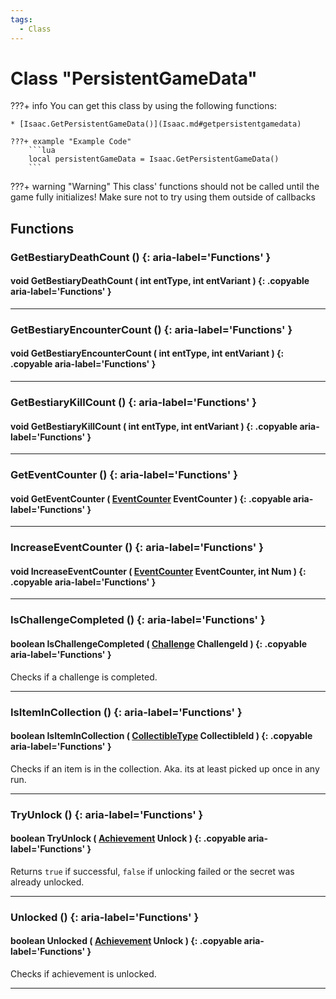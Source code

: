 ```yaml
---
tags:
  - Class
---
```

# Class "PersistentGameData"

???+ info
    You can get this class by using the following functions:

    * [Isaac.GetPersistentGameData()](Isaac.md#getpersistentgamedata)

    ???+ example "Example Code"
        ```lua
        local persistentGameData = Isaac.GetPersistentGameData()
        ```
???+ warning "Warning"
    This class' functions should not be called until the game fully initializes! Make sure not to try using them outside of callbacks
    
## Functions

### GetBestiaryDeathCount () {: aria-label='Functions' }
#### void GetBestiaryDeathCount ( int entType, int entVariant ) {: .copyable aria-label='Functions' }

___
### GetBestiaryEncounterCount () {: aria-label='Functions' }
#### void GetBestiaryEncounterCount ( int entType, int entVariant ) {: .copyable aria-label='Functions' }

___
### GetBestiaryKillCount () {: aria-label='Functions' }
#### void GetBestiaryKillCount ( int entType, int entVariant ) {: .copyable aria-label='Functions' }

___
### GetEventCounter () {: aria-label='Functions' }
#### void GetEventCounter ( [EventCounter](enums/EventCounter.md) EventCounter ) {: .copyable aria-label='Functions' }

___
### IncreaseEventCounter () {: aria-label='Functions' }
#### void IncreaseEventCounter ( [EventCounter](enums/EventCounter.md) EventCounter, int Num ) {: .copyable aria-label='Functions' }

___
### IsChallengeCompleted () {: aria-label='Functions' }
#### boolean IsChallengeCompleted ( [Challenge](https://wofsauge.github.io/IsaacDocs/rep/enums/Challenge.html) ChallengeId ) {: .copyable aria-label='Functions' }
Checks if a challenge is completed.

___
### IsItemInCollection () {: aria-label='Functions' }
#### boolean IsItemInCollection ( [CollectibleType](https://wofsauge.github.io/IsaacDocs/rep/enums/CollectibleType.html) CollectibleId ) {: .copyable aria-label='Functions' }
Checks if an item is in the collection. Aka. its at least picked up once in any run.

___
### TryUnlock () {: aria-label='Functions' }
#### boolean TryUnlock ( [Achievement](enums/Achievement.md) Unlock ) {: .copyable aria-label='Functions' }
Returns `true` if successful, `false` if unlocking failed or the secret was already unlocked.

___
### Unlocked () {: aria-label='Functions' }
#### boolean Unlocked ( [Achievement](enums/Achievement.md) Unlock ) {: .copyable aria-label='Functions' }
Checks if achievement is unlocked.

___

